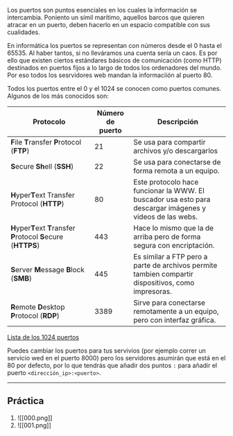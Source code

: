 Los puertos son puntos esenciales en los cuales la información se intercambia. Poniento un símil marítimo, aquellos barcos que quieren atracar en un puerto, deben hacerlo en un espacio compatible con sus cualidades.

En informática los puertos se representan con números desde el 0 hasta el 65535. Al haber tantos, si no lleváramos una cuenta sería un caos. Es por ello que existen ciertos estándares básicos de comunicación (como HTTP) destinados en puertos fijos a lo largo de todos los ordenadores del mundo. Por eso todos los sesrvidores web mandan la informaciión al puerto 80.

Todos los puertos entre el 0 y el 1024 se conocen como puertos comunes. Algunos de los más conocidos son:

| **Protocolo**                                                      | **Número de puerto** | **Descripción**                                                                                          |
| ------------------------------------------------------------------ | -------------------- | -------------------------------------------------------------------------------------------------------- |
| **F**ile **T**ransfer **P**rotocol (**FTP**)                       | 21                   | Se usa para compartir archivos y/o descargarlos                                                          |
| **S**ecure **Sh**ell (**SSH**)                                     | 22                   | Se usa para conectarse de forma remota a un equipo.                                                      |
| **H**yper**T**ext Transfer Protocol (**HTTP**)                     | 80                   | Este protocolo hace funcionar la WWW. El buscador usa esto para descargar imágenes y videos de las webs. |
| **H**yper**T**ext **T**ransfer **P**rotocol **S**ecure (**HTTPS**) | 443                  | Hace lo mismo que la de arriba pero de forma segura con encriptación.                                    |
| **S**erver **M**essage **B**lock (**SMB**)                         | 445                  | Es similar a FTP pero a parte de archivos permite tambien compartir dispositivos, como impresoras.       |
| **R**emote **D**esktop **P**rotocol (**RDP**)                      | 3389                 | Sirve para conectarse remotamente a un equipo, pero con interfaz gráfica.                                |
[Lista de los 1024 puertos](http://www.vmaxx.net/techinfo/ports.htm)

Puedes cambiar los puertos para tus servivios (por ejemplo correr un servicio wed en el puerto 8000) pero los servidores asumirán que está en el 80 por defecto, por lo que tendrás que añadir dos puntos `:` para añadir el puerto `<dirección_ip>:<puerto>`.

----------------------------------
<h2>Práctica</h2>

1. ![[000.png]]
2. ![[001.png]]